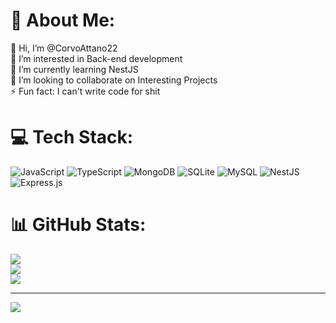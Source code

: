 # 💫 About Me:
👋 Hi, I’m @CorvoAttano22<br>👀 I’m interested in Back-end development<br>🌱 I’m currently learning NestJS<br>💞️ I’m looking to collaborate on Interesting Projects<br>⚡ Fun fact: I can't write code for shit


# 💻 Tech Stack:
![JavaScript](https://img.shields.io/badge/javascript-%23323330.svg?style=for-the-badge&logo=javascript&logoColor=%23F7DF1E) ![TypeScript](https://img.shields.io/badge/typescript-%23007ACC.svg?style=for-the-badge&logo=typescript&logoColor=white) ![MongoDB](https://img.shields.io/badge/MongoDB-%234ea94b.svg?style=for-the-badge&logo=mongodb&logoColor=white) ![SQLite](https://img.shields.io/badge/sqlite-%2307405e.svg?style=for-the-badge&logo=sqlite&logoColor=white) ![MySQL](https://img.shields.io/badge/mysql-4479A1.svg?style=for-the-badge&logo=mysql&logoColor=white) ![NestJS](https://img.shields.io/badge/nestjs-%23E0234E.svg?style=for-the-badge&logo=nestjs&logoColor=white) ![Express.js](https://img.shields.io/badge/express.js-%23404d59.svg?style=for-the-badge&logo=express&logoColor=%2361DAFB)
# 📊 GitHub Stats:
![](https://github-readme-stats.vercel.app/api?username=corvoattano22&theme=dark&hide_border=false&include_all_commits=false&count_private=false)<br/>
![](https://github-readme-streak-stats.herokuapp.com/?user=corvoattano22&theme=dark&hide_border=false)<br/>
![](https://github-readme-stats.vercel.app/api/top-langs/?username=corvoattano22&theme=dark&hide_border=false&include_all_commits=false&count_private=false&layout=compact)

---
[![](https://visitcount.itsvg.in/api?id=corvoattano22&icon=0&color=0)](https://visitcount.itsvg.in)

<!-- Proudly created with GPRM ( https://gprm.itsvg.in ) -->
